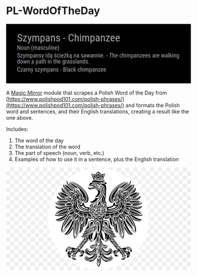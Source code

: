 # PL-WordOfTheDay

![Example of Result](/img/Word-of-the-Day-Example.png)

A [Magic Mirror](https://github.com/MichMich/MagicMirror) module that scrapes a Polish Word of the Day from [https://www.polishpod101.com/polish-phrases/](https://www.polishpod101.com/polish-phrases/) and formats the Polish word and sentences, and their English translations, creating a result like the one above.

Includes:
1. The word of the day
2. The translation of the word
3. The part of speech (noun, verb, etc.)
4. Examples of how to use it in a sentence, plus the English translation

![Polish Eagle](/img/polish-eagle.png)

